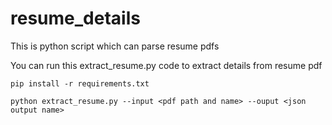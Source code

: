 # resume_details
This is python script which can parse resume pdfs

You can run this extract_resume.py code to extract details from resume pdf

```
pip install -r requirements.txt
```

```
python extract_resume.py --input <pdf path and name> --ouput <json output name>
```
